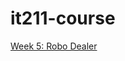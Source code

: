 # it211-course

[Week 5: Robo Dealer](https://sarahkeane480.github.io/it211-course/week5/card_dealer.html)
